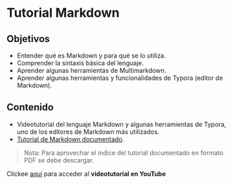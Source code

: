 # Tutorial Markdown

## Objetivos

- Entender qué es Markdown y para qué se lo utiliza.
- Comprender la sintaxis básica del lenguaje.
- Aprender algunas herramientas de Multimarkdown.
- Aprender algunas herramientas y funcionalidades de Typora (editor de Markdown).

## Contenido
- Videotutorial del lenguaje Markdown y algunas herramientas de Typora, uno de los editores de Markdown más utilizados.
- [Tutorial  de Markdown documentado](https://github.com/latourfranco/Tutorial_Markdown/blob/main/Tutorial%20Markdown.pdf).

> Nota: Para aprovechar el índice del tutorial documentado en formato PDF se debe descargar.

Clickee [aquí](https://youtu.be/ewop5u1Nc34) para acceder al **videotutorial en YouTube**
